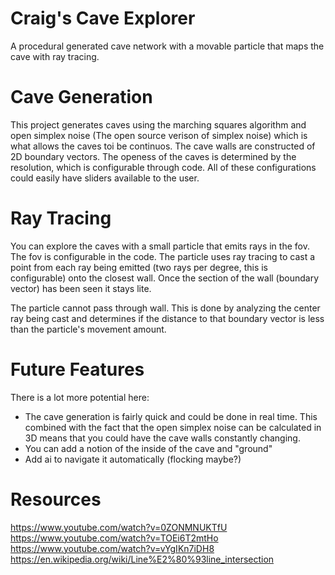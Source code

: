  # Craig's Cave Explorer
A procedural generated cave network with a movable particle that maps the cave with ray tracing.

# Cave Generation
This project generates caves using the marching squares algorithm and open simplex noise (The open source verison of simplex noise) which is what allows the caves toi be continuos. The cave walls are constructed of 2D boundary vectors. The openess of the caves is determined by the resolution, which is configurable through code. All of these configurations could easily have sliders available to the user.

# Ray Tracing
You can explore the caves with a small particle that emits rays in the fov. The fov is configurable in the code. The particle uses ray tracing to cast a point from each ray being emitted (two rays per degree, this is configurable) onto the closest wall. Once the section of the wall (boundary vector) has been seen it stays lite. 

The particle cannot pass through wall. This is done by analyzing the center ray being cast and determines if the distance to that boundary vector is less than the particle's movement amount.

# Future Features
There is a lot more potential here:
  - The cave generation is fairly quick and could be done in real time. This combined with the fact that the open simplex noise can be calculated in 3D means that you could have the cave walls constantly changing.
  - You can add a notion of the inside of the cave and "ground"
  - Add ai to navigate it automatically (flocking maybe?)


# Resources
https://www.youtube.com/watch?v=0ZONMNUKTfU
https://www.youtube.com/watch?v=TOEi6T2mtHo
https://www.youtube.com/watch?v=vYgIKn7iDH8
https://en.wikipedia.org/wiki/Line%E2%80%93line_intersection 